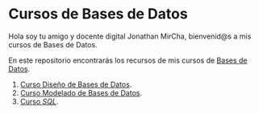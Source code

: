# Cursos de Bases de Datos

Hola soy tu amigo y docente digital Jonathan MirCha, bienvenid@s a mis cursos de Bases de Datos.

En este repositorio encontrarás los recursos de mis cursos de [Bases de Datos](https://www.youtube.com/playlist?list=PLvq-jIkSeTUbxupWtqWZI-agsR-b3S9_5).

1. [Curso Diseño de Bases de Datos](https://www.youtube.com/watch?v=HXE169-n5pM).
1. [Curso Modelado de Bases de Datos](https://www.youtube.com/watch?v=aFgHVE_Y_YU).
1. [Curso _SQL_](#).
